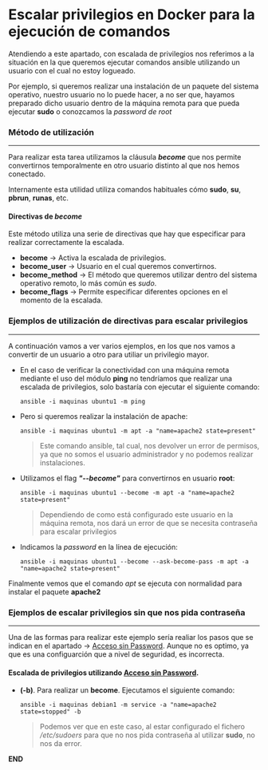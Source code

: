 # Escalar privilegios en Docker para la ejecución de comandos

Atendiendo a este apartado, con escalada de privilegios nos referimos a la situación en la que queremos ejecutar comandos ansible utilizando un usuario con el cual no estoy logueado. 

Por ejemplo, si queremos realizar una instalación de un paquete del sistema operativo, nuestro usuario no lo puede hacer, a no ser que, hayamos preparado dicho usuario dentro de la máquina remota para que pueda ejecutar **sudo** o conozcamos la *password de root* 

### Método de utilización
-----

Para realizar esta tarea utilizamos la cláusula ***become*** que nos permite convertirnos temporalmente en otro usuario distinto al que nos hemos conectado.

Internamente esta utilidad utiliza comandos habituales cómo **sudo**, **su**, **pbrun**, **runas**, etc.

#### Directivas de *become*

Este método utiliza una serie de directivas que hay que especificar para realizar correctamente la escalada.

- **become** -> Activa la escalada de privilegios.
- **become_user** -> Usuario en el cual queremos convertirnos.
- **become_method** -> El método que queremos utilizar dentro del sistema operativo remoto, lo más común es *sudo*.
- **become_flags** -> Permite especificar diferentes opciones en el momento de la escalada. 

### Ejemplos de utilización de directivas para escalar privilegios
-----

A continuación vamos a ver varios ejemplos, en los que nos vamos a convertir de un usuario a otro para utiliar un privilegio mayor. 

- En el caso de verificar la conectividad con una máquina remota mediante el uso del módulo **ping** no tendríamos que realizar una escalada de privilegios, solo bastaría con ejecutar el siguiente comando:

    `ansible -i maquinas ubuntu1 -m ping`

- Pero si queremos realizar la instalación de apache:

    `ansible -i maquinas ubuntu1 -m apt -a "name=apache2 state=present"`

    > Este comando ansible, tal cual, nos devolver un error de permisos, ya que no somos el usuario administrador y no podemos realizar instalaciones. 

- Utilizamos el flag ***"--become"*** para convertirnos en usuario **root**:

    `ansible -i maquinas ubuntu1 --become -m apt -a "name=apache2 state=present"`

    > Dependiendo de como está configurado este usuario en la máquina remota, nos dará un error de que se necesita contraseña para escalar privilegios

- Indicamos la *password* en la línea de ejecución:

    `ansible -i maquinas ubuntu1 --become --ask-become-pass -m apt -a "name=apache2 state=present"`

Finalmente vemos que el comando *apt* se ejecuta con normalidad para instalar el paquete **apache2**

### Ejemplos de escalar privilegios sin que nos pida contraseña
-----
 
Una de las formas para realizar este ejemplo sería realiar los pasos que se indican en el apartado -> [Acceso sin Password](03_acceso_sin_password.md). 
Aunque no es optimo, ya que es una configuarción que a nivel de seguridad, es incorrecta. 

#### Escalada de privilegios utilizando [Acceso sin Password](03_acceso_sin_password.md). 

- **(-b)**. Para realizar un **become**. Ejecutamos el siguiente comando:

    `ansible -i maquinas debian1 -m service -a "name=apache2 state=stopped" -b`

    > Podemos ver que en este caso, al estar configurado el fichero */etc/sudoers* para que no nos pida contraseña al utilizar **sudo**, no nos da error.


**END**